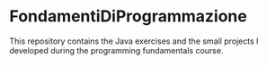 # FondamentiDiProgrammazione
This repository contains the Java exercises and the small projects I developed during the programming fundamentals course. 
